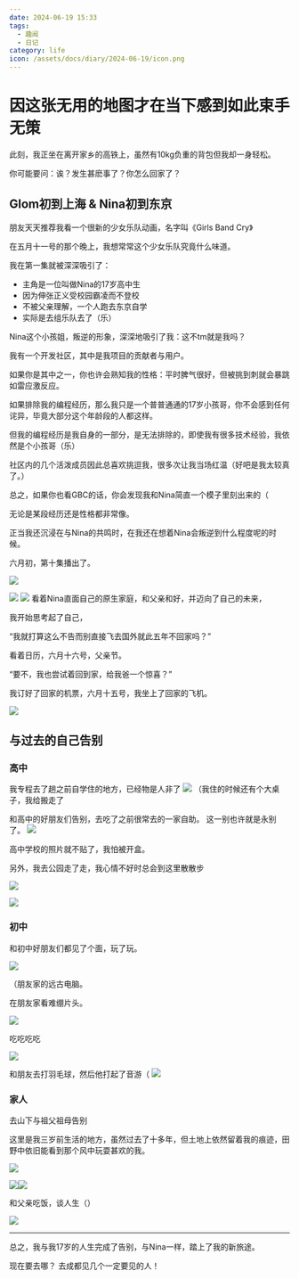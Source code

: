 ```yaml
---
date: 2024-06-19 15:33
tags:
  - 趣闻
  - 日记
category: life
icon: /assets/docs/diary/2024-06-19/icon.png
---
```

# 因这张无用的地图才在当下感到如此束手无策

此刻，我正坐在离开家乡的高铁上，虽然有10kg负重的背包但我却一身轻松。

你可能要问：诶？发生甚麽事了？你怎么回家了？

## Glom初到上海 & Nina初到东京

朋友天天推荐我看一个很新的少女乐队动画，名字叫《Girls Band Cry》

在五月十一号的那个晚上，我想常常这个少女乐队究竟什么味道。

我在第一集就被深深吸引了：
- 主角是一位叫做Nina的17岁高中生
- 因为伸张正义受校园霸凌而不登校
- 不被父亲理解，一个人跑去东京自学
- 实际是去组乐队去了（乐）

Nina这个小孩姐，叛逆的形象，深深地吸引了我：这不tm就是我吗？

我有一个开发社区，其中是我项目的贡献者与用户。

如果你是其中之一，你也许会熟知我的性格：平时脾气很好，但被挑到刺就会暴跳如雷应激反应。

如果排除我的编程经历，那么我只是一个普普通通的17岁小孩哥，你不会感到任何诧异，毕竟大部分这个年龄段的人都这样。

但我的编程经历是我自身的一部分，是无法排除的，即使我有很多技术经验，我依然是个小孩哥（乐）

社区内的几个活泼成员因此总喜欢挑逗我，很多次让我当场红温（好吧是我太较真了。）

总之，如果你也看GBC的话，你会发现我和Nina简直一个模子里刻出来的（

无论是某段经历还是性格都非常像。

正当我还沉浸在与Nina的共鸣时，在我还在想着Nina会叛逆到什么程度呢的时候。

六月初，第十集播出了。

![](/public/assets/docs/diary/2024-06-19/nina1.jpg)

![](/public/assets/docs/diary/2024-06-19/nina2.jpg)
![](/public/assets/docs/diary/2024-06-19/nina3.jpg)
看着Nina直面自己的原生家庭，和父亲和好，并迈向了自己的未来，

我开始思考起了自己，

“我就打算这么不告而别直接飞去国外就此五年不回家吗？”

看着日历，六月十六号，父亲节。

“要不，我也尝试着回到家，给我爸一个惊喜？”

我订好了回家的机票，六月十五号，我坐上了回家的飞机。

![](/public/assets/docs/diary/2024-06-19/icon.png)
## 与过去的自己告别

### 高中

我专程去了趟之前自学住的地方，已经物是人非了
![](/public/assets/docs/diary/2024-06-19/senior2.png)
（我住的时候还有个大桌子，我给搬走了

和高中的好朋友们告别，去吃了之前很常去的一家自助。
这一别也许就是永别了。
![](/public/assets/docs/diary/2024-06-19/senior1.jpg)

高中学校的照片就不贴了，我怕被开盒。

另外，我去公园走了走，我心情不好时总会到这里散散步

![](/public/assets/docs/diary/2024-06-19/senior3.png)

![](/public/assets/docs/diary/2024-06-19/senior4.png)
### 初中

和初中好朋友们都见了个面，玩了玩。

![](/public/assets/docs/diary/2024-06-19/junior1.jpg)

（朋友家的远古电脑。

在朋友家看难绷片头。

![](/public/assets/docs/diary/2024-06-19/junior2.png)

吃吃吃吃

![](/public/assets/docs/diary/2024-06-19/junior4.jpg)

和朋友去打羽毛球，然后他打起了音游（
![](/public/assets/docs/diary/2024-06-19/junior3.png)


### 家人

去山下与祖父祖母告别

这里是我三岁前生活的地方，虽然过去了十多年，但土地上依然留着我的痕迹，田野中依旧能看到那个风中玩耍甚欢的我。

![](/public/assets/docs/diary/2024-06-19/family4.jpg)

![](/public/assets/docs/diary/2024-06-19/family3.jpg)![](/public/assets/docs/diary/2024-06-19/family1.png)

和父亲吃饭，谈人生（）

![](/public/assets/docs/diary/2024-06-19/family2.png)

---

总之，我与我17岁的人生完成了告别，与Nina一样，踏上了我的新旅途。

现在要去哪？
去成都见几个一定要见的人！